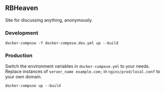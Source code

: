 ## RBHeaven

Site for discussing anything, anonymously.

### Development

```
docker-compose -f docker-compose.dev.yml up --build
```

### Production

Switch the environment variables in `docker-compose.yml` to your needs.
Replace instances of `server_name example.com;` in `nginx/prod/local.conf` to your own domain.

```
docker-compose up --build
```
